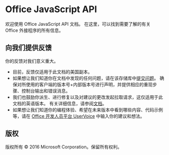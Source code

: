 # Office JavaScript API
欢迎使用 Office JavaScript API 文档。 在这里，可以找到需要了解的有关 Office 外接程序的所有信息。


## 向我们提供反馈

你的反馈对我们意义重大。 
* 目前，反馈仅适用于此文档的美国副本。
* 如果想让我们知道你在文档中发现的任何问题，请在该存储库中[提交问题](https://github.com/OfficeDev/office-js-docs/issues)。 确保对所使用的客户端的版本号+内部版本号进行声明，并提供相应的重现步骤、控制台输出和错误消息。 
* 我们也鼓励你派生、进行修复以及对建议的更改发起拉取请求，这仅适用于此文档的英语版本。 有关详细信息，请参阅[文档](Contributing.md)。 
* 如果想让我们知道你的编程体验、希望在未来版本中看到哪些内容、代码示例等，请在 [Office 开发人员平台 UserVoice](https://officespdev.uservoice.com/) 中输入你的建议和想法。

## 版权

版权所有 © 2016 Microsoft Corporation。保留所有权利。
